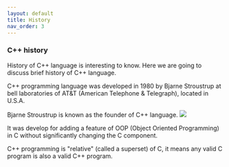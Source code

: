```yaml
---
layout: default
title: History
nav_order: 3
---
```

### C++ history

History of C++ language is interesting to know. Here we are going to discuss brief history of C++ language.

C++ programming language was developed in 1980 by Bjarne Stroustrup at bell laboratories of AT&T (American Telephone & Telegraph), located in U.S.A.

Bjarne Stroustrup is known as the founder of C++ language. ![](https://static.javatpoint.com/cpp/images/cpp-history1.png)


It was develop for adding a feature of OOP (Object Oriented Programming) in C without significantly changing the C component.

C++ programming is "relative" (called a superset) of C, it means any valid C program is also a valid C++ program.

